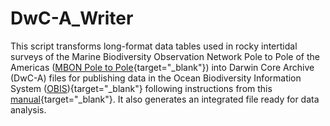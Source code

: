 # DwC-A_Writer
This script transforms long-format data tables used in rocky intertidal surveys of the Marine Biodiversity Observation Network Pole to Pole of the Americas ([MBON Pole to Pole](https://marinebon.org/p2p/){target="_blank"}) into Darwin Core Archive (DwC-A) files for publishing data in the Ocean Biodiversity Information System ([OBIS](https://obis.org/)){target="_blank"} following instructions from this [manual](https://diodon.github.io/P2P_documents/PublishData/docs/PublishingDataIPT.html){target="_blank"}. It also generates an integrated file ready for data analysis.

